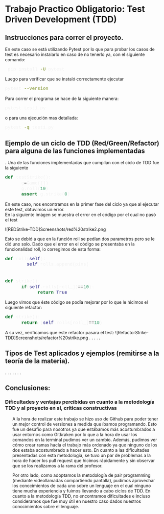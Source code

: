 # Trabajo Practico Obligatorio: Test Driven Development (TDD)
<style>
code {
  font-family: Consolas,"courier new";
  color: #f1f1f1;
  background-color: #000000;
  padding: 2px;
  font-size: 105%;
}
</style>


## Instrucciones para correr el proyecto.

En este caso se está utilizando Pytest por lo que para probar los casos de test
es necesario instalarlo en caso de no tenerlo ya, con el siguiente comando:

```bash
 pip install -U pytest
```

Luego para verificar que se instaló correctamente ejecutar

```bash
pytest --version
```

Para correr el programa se hace de la siguiente manera:

```bash
pytest test1.py
```
o para una ejecución mas detallada:
```bash
pytest -q test1.py 
```
 

## Ejemplo de un ciclo de TDD (Red/Green/Refactor) para alguna de las funciones implementadas
.
Una de las funciones implementadas que cumplían con el ciclo de TDD fue la siguiente
```python
def testStrike():
      g=Game([])
      g.roll(10)
      assert g.strike(0)
```  
En este caso, nos encontramos en la primer fase del ciclo ya que al ejecutar este test, obtuvimos un error.  
En la siguiente imágen se muestra el error en el código por el cual no pasó el test  

![REDStrike-TDD]Screenshots/red%20strike2.png  

Esto se debió a que en la función roll se pedían dos parametros pero se le dió uno solo.
Dado que el error en el código se presentaba en la funcionalidad roll, lo corregimos de esta forma:

```python
def roll(self):
        self.rolls.append(pins)
        
        
def strike():
      if(self.rolls[roll_])==10):
            return True
```
Luego vimos que éste código se podía mejorar por lo que le hicimos el siguiente refactor:

```python
def strike():
      return (self.rolls[roll_]==10)
```
A su vez, verificamos que este refactor pasara el test:
![RefactorStrike-TDD]Screenshots/refactor%20strike.png
.
.
.
.
.
## Tipos de Test aplicados y ejemplos (remitirse a la teoría de la materia).
.
.
.
.
.
.
.
## Conclusiones:
### Dificultades y ventajas percibidas en cuanto a la metodología TDD y al proyecto en sí, críticas constructivas
<ul>
  <p>A la hora de realizar este trabajo se hizo uso de Github para poder tener un mejor control de versiones a medida que íbamos programando. Esto fue un desafío para nosotros ya que estábamos más acostumbrados a usar entornos como Gitkraken por lo que a la hora de usar los comandos en la terminal pudimos ver un cambio. Además, pudimos ver cómo crear ramas hacía el trabajo más ordenado ya que ninguno de los dos estaba acostumbrado a hacer esto. En cuanto a las dificultades presentadas con esta metodología, se tuvo un par de problemas a la hora de hacer los pull request que hicimos rápidamente y sin observar que se los realizamos a la rama del profesor.</p>  
  <p>Por otro lado, como adoptamos la metodología de pair programming (mediante videollamadas compartiendo pantalla), pudimos aprovechar los conocimientos de cada uno sobre un lenguaje en el cual ninguno tiene mucha experiencia y fuimos llevando a cabo ciclos de TDD.  En cuanto a la metodología TDD, no encontramos dificultades e incluso consideramos que fue muy útil en nuestro caso dados nuestros conocimientos sobre el lenguaje.</p>
